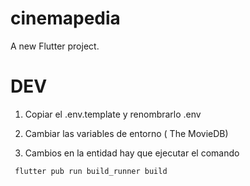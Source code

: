 # cinemapedia

A new Flutter project.
# DEV

1. Copiar el .env.template y renombrarlo .env 
2. Cambiar las variables de entorno ( The MovieDB)

3. Cambios en la entidad hay que ejecutar el comando 
```
 flutter pub run build_runner build
```